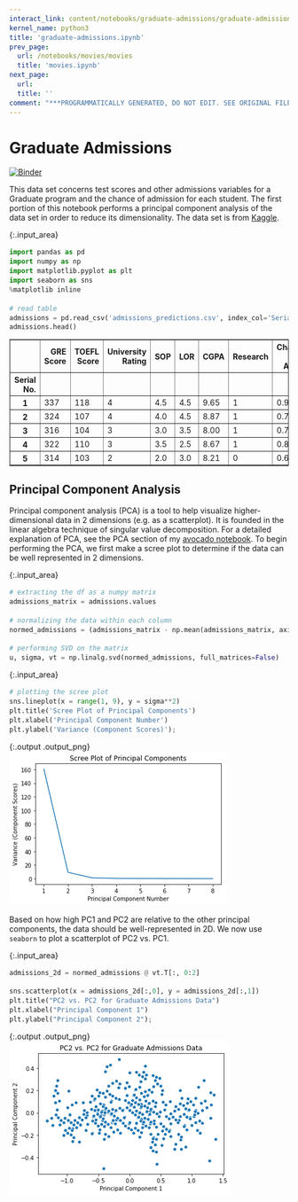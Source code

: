 ```yaml
---
interact_link: content/notebooks/graduate-admissions/graduate-admissions.ipynb
kernel_name: python3
title: 'graduate-admissions.ipynb'
prev_page:
  url: /notebooks/movies/movies
  title: 'movies.ipynb'
next_page:
  url: 
  title: ''
comment: "***PROGRAMMATICALLY GENERATED, DO NOT EDIT. SEE ORIGINAL FILES IN /content***"
---
```


# Graduate Admissions

[![Binder](https://mybinder.org/badge_logo.svg)](https://mybinder.org/v2/gh/chrispyles/jupyter/master?filepath=content%2Fnotebooks%graduate-admissions%graduate-admissions.ipynb)

This data set concerns test scores and other admissions variables for a Graduate program and the chance of admission for each student. The first portion of this notebook performs a principal component analysis of the data set in order to reduce its dimensionality. The data set is from [Kaggle](https://www.kaggle.com/mohansacharya/graduate-admissions).



{:.input_area}
```python
import pandas as pd
import numpy as np
import matplotlib.pyplot as plt
import seaborn as sns
%matplotlib inline

# read table
admissions = pd.read_csv('admissions_predictions.csv', index_col='Serial No.').rename({'Chance of Admit ' : 'Chance of Admit'}, axis=1)
admissions.head()
```





<div markdown="0" class="output output_html">
<div>
<style scoped>
    .dataframe tbody tr th:only-of-type {
        vertical-align: middle;
    }

    .dataframe tbody tr th {
        vertical-align: top;
    }

    .dataframe thead th {
        text-align: right;
    }
</style>
<table border="1" class="dataframe">
  <thead>
    <tr style="text-align: right;">
      <th></th>
      <th>GRE Score</th>
      <th>TOEFL Score</th>
      <th>University Rating</th>
      <th>SOP</th>
      <th>LOR</th>
      <th>CGPA</th>
      <th>Research</th>
      <th>Chance of Admit</th>
    </tr>
    <tr>
      <th>Serial No.</th>
      <th></th>
      <th></th>
      <th></th>
      <th></th>
      <th></th>
      <th></th>
      <th></th>
      <th></th>
    </tr>
  </thead>
  <tbody>
    <tr>
      <th>1</th>
      <td>337</td>
      <td>118</td>
      <td>4</td>
      <td>4.5</td>
      <td>4.5</td>
      <td>9.65</td>
      <td>1</td>
      <td>0.92</td>
    </tr>
    <tr>
      <th>2</th>
      <td>324</td>
      <td>107</td>
      <td>4</td>
      <td>4.0</td>
      <td>4.5</td>
      <td>8.87</td>
      <td>1</td>
      <td>0.76</td>
    </tr>
    <tr>
      <th>3</th>
      <td>316</td>
      <td>104</td>
      <td>3</td>
      <td>3.0</td>
      <td>3.5</td>
      <td>8.00</td>
      <td>1</td>
      <td>0.72</td>
    </tr>
    <tr>
      <th>4</th>
      <td>322</td>
      <td>110</td>
      <td>3</td>
      <td>3.5</td>
      <td>2.5</td>
      <td>8.67</td>
      <td>1</td>
      <td>0.80</td>
    </tr>
    <tr>
      <th>5</th>
      <td>314</td>
      <td>103</td>
      <td>2</td>
      <td>2.0</td>
      <td>3.0</td>
      <td>8.21</td>
      <td>0</td>
      <td>0.65</td>
    </tr>
  </tbody>
</table>
</div>
</div>



## Principal Component Analysis
Principal component analysis (PCA) is a tool to help visualize higher-dimensional data in 2 dimensions (e.g. as a scatterplot). It is founded in the linear algebra technique of singular value decomposition. For a detailed explanation of PCA, see the PCA section of my [avocado notebook](../avocado/avocado#principal-component-analysis). To begin performing the PCA, we first make a scree plot to determine if the data can be well represented in 2 dimensions.



{:.input_area}
```python
# extracting the df as a numpy matrix
admissions_matrix = admissions.values

# normalizing the data within each column
normed_admissions = (admissions_matrix - np.mean(admissions_matrix, axis=0))/ np.sqrt(admissions_matrix.shape[0])

# performing SVD on the matrix
u, sigma, vt = np.linalg.svd(normed_admissions, full_matrices=False)
```




{:.input_area}
```python
# plotting the scree plot
sns.lineplot(x = range(1, 9), y = sigma**2)
plt.title('Scree Plot of Principal Components')
plt.xlabel('Principal Component Number')
plt.ylabel('Variance (Component Scores)');
```



{:.output .output_png}
![png](../../images/notebooks/graduate-admissions/graduate-admissions_4_0.png)



Based on how high PC1 and PC2 are relative to the other principal components, the data should be well-represented in 2D. We now use `seaborn` to plot a scatterplot of PC2 vs. PC1.



{:.input_area}
```python
admissions_2d = normed_admissions @ vt.T[:, 0:2]

sns.scatterplot(x = admissions_2d[:,0], y = admissions_2d[:,1])
plt.title("PC2 vs. PC2 for Graduate Admissions Data")
plt.xlabel("Principal Component 1")
plt.ylabel("Principal Component 2");
```



{:.output .output_png}
![png](../../images/notebooks/graduate-admissions/graduate-admissions_6_0.png)


